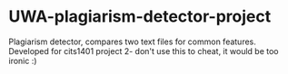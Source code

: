 # UWA-plagiarism-detector-project
Plagiarism detector, compares two text files for common features.
Developed for cits1401 project 2- don't use this to cheat, it would be too ironic :)
